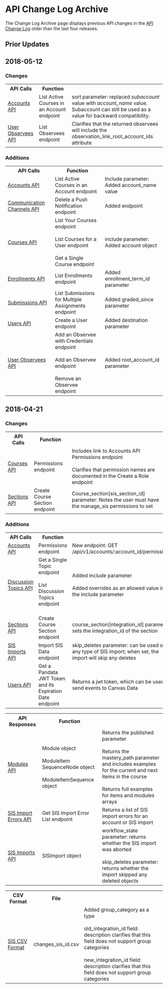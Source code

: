 API Change Log Archive
================

The Change Log Archive page displays previous API changes in the <a href="file.changelog.html">API Change Log</a> older than the last four releases.
<p>

<h2>Prior Updates</h2>

<h2>2018-05-12</h2>

<h3>Changes</h3>
<table class="changelog">
<tr>
<th>API Calls</th>
<th>Function</th>
<th></th>
</tr>
<tr>
<td><a href="accounts.html">Accounts API</a></td>
<td>List Active Courses in an Account endpoint</td>
<td>sort parameter: replaced <i>subaccount</i> value with <i>account_name</i> value. Subaccount can still be used as a value for backward compatibility.</td>
</tr>
<tr>
<td><a href="user_observees.html">User Observees API</a></td>
<td>List Observees endpoint</td>
<td>Clarifies that the returned observees will include the observation_link_root_account_ids attribute</td>
</tr>
</table>

<h3>Additions</h3>
<table class="changelog">
<tr>
<th>API Calls</th>
<th>Function</th>
<th></th>
</tr>
<tr>
<td><a href="accounts.html">Accounts API</a></td>
<td>List Active Courses in an Account endpoint</td>
<td>Include parameter: Added account_name value</td>
</tr>
<tr>
<td><a href="communication_channels.html">Communication Channels API</a></td>
<td>Delete a Push Notification endpoint</td>
<td>Added endpoint</td>
</tr>
<tr>
<td><a href="courses.html">Courses API</a></td>
<td>List Your Courses endpoint<br><br>
  List Courses for a User endpoint<br><br>
Get a Single Course endpoint</td>
<td>include parameter: Added account object</td>
</tr>
<tr>
<td><a href="enrollments.html">Enrollments API</a></td>
<td>List Enrollments endpoint</td>
<td>Added enrollment_term_id parameter</td>
</tr>
<tr>
<td><a href="submissions.html">Submissions API</a></td>
<td>List Submissions for Multiple Assignments endpoint</td>
<td>Added graded_since parameter</td>
</tr>
<td><a href="users.html">Users API</a></td>
<td>Create a User endpoint</td>
<td>Added destination parameter</td>
</tr>
<tr>
<td><a href="user_observees.html">User Observees API</a></td>
<td>Add an Observee with Credentials endpoint<br><br>
  Add an Observee endpoint<br><br>
  Remove an Observee endpoint</td>
<td>Added root_account_id parameter</td>
</tr>
</table>

<h2>2018-04-21</h2>
<h3>Changes</h3>
<table class="changelog">
<tr>
<th>API Calls</th>
<th>Function</th>
<th></th>
</tr>
<tr>
<td><a href="courses.html">Courses API</a></td>
<td>Permissions endpoint</td>
<td>Includes link to Accounts API Permissions endpoint<br><br>
Clarifies that permission names are documented in the Create a Role endpoint</td>
</tr>
<tr>
<td><a href="sections.html">Sections API</a></td>
<td>Create Course Section endpoint</td>
<td>Course_section[sis_section_id] parameter: Notes the user must have the manage_sis permissions to set</td>
</tr>
</table>

<h3>Additions</h3>
<table class="changelog">
<tr>
<th>API Calls</th>
<th>Function</th>
<th></th>
</tr>
<tr>
<td><a href="accounts.html">Accounts API</a></td>
<td>Permissions endpoint</td>
<td>New endpoint: GET /api/v1/accounts/:account_id/permissions</td>
</tr>
<tr>
<td><a href="discussion_topics.html">Discussion Topics API</a></td>
<td>Get a Single Topic endpoint<br><br>
List Discussion Topics endpoint<br><br></td>
<td>Added include parameter<br><br>
Added overrides as an allowed value in the include parameter</td>
</tr>
<tr>
<td><a href="sections.html">Sections API</a></td>
<td>Create Course Section endpoint</td>
<td>course_section[integration_id] parameter: sets the integration_id of the section</td>
</tr>

<tr>
<td><a href="sis_imports.html">SIS Imports API</a></td>
<td>Import SIS Data endpoint</td>
<td>skip_deletes parameter: can be used on any type of SIS import; when set, the import will skip any deletes</td>
</tr>
<tr>
<td><a href="users.html">Users API</a></td>
<td>Get a Pandata JWT Token and its Expiration Date endpoint</td>
<td>Returns a jwt token, which can be used to send events to Canvas Data</td>
</tr>
</table>
<p></p>
<p></p>
<table class="changelog">
<tr>
<th>API Responses</th>
<th>Function</th>
<th></th>
</tr>
<tr>
<td><a href="modules.html">Modules API</a></td>
<td>Module object<br><br>
ModuleItem SequenceNode object<br><br>
ModuleItemSequence object</td>
<td>Returns the published parameter<br><br>
Returns the mastery_path parameter and includes examples for the current and next items in the course<br><br>
Returns full examples for items and modules arrays</td>
</tr>
<tr>
<td><a href="sis_import_errors.html">SIS Import Errors API</a></td>
<td>Get SIS Import Error List endpoint</td>
<td>Returns a list of SIS import errors for an account or SIS import </td>
</tr>
<tr>
<td><a href="sis_imports.html">SIS Imports API</a></td>
<td>SISImport object</td>
<td>workflow_state parameter: returns whether the SIS import was aborted<br><br>
skip_deletes parameter: returns whether the import skipped any deleted objects</td>
</tr>
</table>
<p></p>
<table class="changelog">
<tr>
<th>CSV Format</th>
<th>File</th>
<th></th>
</tr>
<tr>
<td><a href="file.sis_csv.html">SIS CSV Format</a></td>
<td>changes_sis_id.csv</td>
<td>Added group_category as a type<br><br>
old_integration_id field: description clarifies that this field does not support group categories<br><br>
new_integration_id field: description clarifies that this field does not support group categories</td>
</tr>
</table>
